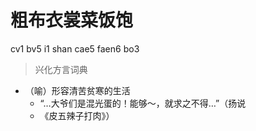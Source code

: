 # 粗布衣裳菜饭饱
cv1 bv5 i1 shan cae5 faen6 bo3
> 兴化方言词典
- （喻）形容清苦贫寒的生活
  - “…大爷们是混光蛋的！能够～，就求之不得…”（扬说
  - 《皮五辣子打肉》）
